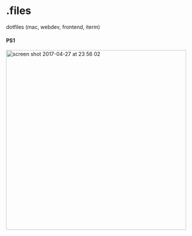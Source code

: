 # .files
dotfiles (mac, webdev, frontend, iterm)

#### PS1
<img width="492" alt="screen shot 2017-04-27 at 23 56 02" src="https://cloud.githubusercontent.com/assets/6201068/25504090/3bfb4c68-2ba5-11e7-923a-8ccb8fa18081.png">
